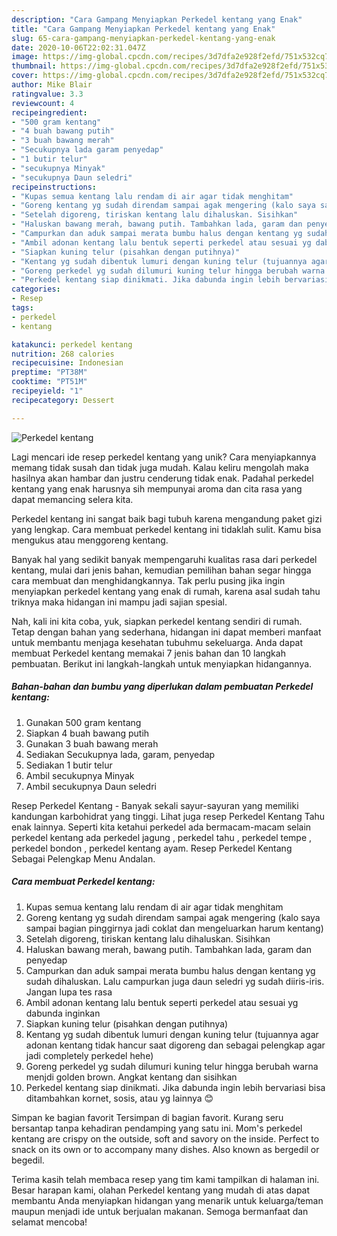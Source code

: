 ```yaml
---
description: "Cara Gampang Menyiapkan Perkedel kentang yang Enak"
title: "Cara Gampang Menyiapkan Perkedel kentang yang Enak"
slug: 65-cara-gampang-menyiapkan-perkedel-kentang-yang-enak
date: 2020-10-06T22:02:31.047Z
image: https://img-global.cpcdn.com/recipes/3d7dfa2e928f2efd/751x532cq70/perkedel-kentang-foto-resep-utama.jpg
thumbnail: https://img-global.cpcdn.com/recipes/3d7dfa2e928f2efd/751x532cq70/perkedel-kentang-foto-resep-utama.jpg
cover: https://img-global.cpcdn.com/recipes/3d7dfa2e928f2efd/751x532cq70/perkedel-kentang-foto-resep-utama.jpg
author: Mike Blair
ratingvalue: 3.3
reviewcount: 4
recipeingredient:
- "500 gram kentang"
- "4 buah bawang putih"
- "3 buah bawang merah"
- "Secukupnya lada garam penyedap"
- "1 butir telur"
- "secukupnya Minyak"
- "secukupnya Daun seledri"
recipeinstructions:
- "Kupas semua kentang lalu rendam di air agar tidak menghitam"
- "Goreng kentang yg sudah direndam sampai agak mengering (kalo saya sampai bagian pinggirnya jadi coklat dan mengeluarkan harum kentang)"
- "Setelah digoreng, tiriskan kentang lalu dihaluskan. Sisihkan"
- "Haluskan bawang merah, bawang putih. Tambahkan lada, garam dan penyedap"
- "Campurkan dan aduk sampai merata bumbu halus dengan kentang yg sudah dihaluskan. Lalu campurkan juga daun seledri yg sudah diiris-iris. Jangan lupa tes rasa"
- "Ambil adonan kentang lalu bentuk seperti perkedel atau sesuai yg dabunda inginkan"
- "Siapkan kuning telur (pisahkan dengan putihnya)"
- "Kentang yg sudah dibentuk lumuri dengan kuning telur (tujuannya agar adonan kentang tidak hancur saat digoreng dan sebagai pelengkap agar jadi completely perkedel hehe)"
- "Goreng perkedel yg sudah dilumuri kuning telur hingga berubah warna menjdi golden brown. Angkat kentang dan sisihkan"
- "Perkedel kentang siap dinikmati. Jika dabunda ingin lebih bervariasi bisa ditambahkan kornet, sosis, atau yg lainnya 😊"
categories:
- Resep
tags:
- perkedel
- kentang

katakunci: perkedel kentang 
nutrition: 268 calories
recipecuisine: Indonesian
preptime: "PT38M"
cooktime: "PT51M"
recipeyield: "1"
recipecategory: Dessert

---
```



![Perkedel kentang](https://img-global.cpcdn.com/recipes/3d7dfa2e928f2efd/751x532cq70/perkedel-kentang-foto-resep-utama.jpg)

Lagi mencari ide resep perkedel kentang yang unik? Cara menyiapkannya memang tidak susah dan tidak juga mudah. Kalau keliru mengolah maka hasilnya akan hambar dan justru cenderung tidak enak. Padahal perkedel kentang yang enak harusnya sih mempunyai aroma dan cita rasa yang dapat memancing selera kita.

Perkedel kentang ini sangat baik bagi tubuh karena mengandung paket gizi yang lengkap. Cara membuat perkedel kentang ini tidaklah sulit. Kamu bisa mengukus atau menggoreng kentang.

Banyak hal yang sedikit banyak mempengaruhi kualitas rasa dari perkedel kentang, mulai dari jenis bahan, kemudian pemilihan bahan segar hingga cara membuat dan menghidangkannya. Tak perlu pusing jika ingin menyiapkan perkedel kentang yang enak di rumah, karena asal sudah tahu triknya maka hidangan ini mampu jadi sajian spesial.


Nah, kali ini kita coba, yuk, siapkan perkedel kentang sendiri di rumah. Tetap dengan bahan yang sederhana, hidangan ini dapat memberi manfaat untuk membantu menjaga kesehatan tubuhmu sekeluarga. Anda dapat membuat Perkedel kentang memakai 7 jenis bahan dan 10 langkah pembuatan. Berikut ini langkah-langkah untuk menyiapkan hidangannya.

<!--inarticleads1-->

##### Bahan-bahan dan bumbu yang diperlukan dalam pembuatan Perkedel kentang:

1. Gunakan 500 gram kentang
1. Siapkan 4 buah bawang putih
1. Gunakan 3 buah bawang merah
1. Sediakan Secukupnya lada, garam, penyedap
1. Sediakan 1 butir telur
1. Ambil secukupnya Minyak
1. Ambil secukupnya Daun seledri


Resep Perkedel Kentang - Banyak sekali sayur-sayuran yang memiliki kandungan karbohidrat yang tinggi. Lihat juga resep Perkedel Kentang Tahu enak lainnya. Seperti kita ketahui perkedel ada bermacam-macam selain perkedel kentang ada perkedel jagung , perkedel tahu , perkedel tempe , perkedel bondon , perkedel kentang ayam. Resep Perkedel Kentang Sebagai Pelengkap Menu Andalan. 

<!--inarticleads2-->

##### Cara membuat Perkedel kentang:

1. Kupas semua kentang lalu rendam di air agar tidak menghitam
1. Goreng kentang yg sudah direndam sampai agak mengering (kalo saya sampai bagian pinggirnya jadi coklat dan mengeluarkan harum kentang)
1. Setelah digoreng, tiriskan kentang lalu dihaluskan. Sisihkan
1. Haluskan bawang merah, bawang putih. Tambahkan lada, garam dan penyedap
1. Campurkan dan aduk sampai merata bumbu halus dengan kentang yg sudah dihaluskan. Lalu campurkan juga daun seledri yg sudah diiris-iris. Jangan lupa tes rasa
1. Ambil adonan kentang lalu bentuk seperti perkedel atau sesuai yg dabunda inginkan
1. Siapkan kuning telur (pisahkan dengan putihnya)
1. Kentang yg sudah dibentuk lumuri dengan kuning telur (tujuannya agar adonan kentang tidak hancur saat digoreng dan sebagai pelengkap agar jadi completely perkedel hehe)
1. Goreng perkedel yg sudah dilumuri kuning telur hingga berubah warna menjdi golden brown. Angkat kentang dan sisihkan
1. Perkedel kentang siap dinikmati. Jika dabunda ingin lebih bervariasi bisa ditambahkan kornet, sosis, atau yg lainnya 😊


Simpan ke bagian favorit Tersimpan di bagian favorit. Kurang seru bersantap tanpa kehadiran pendamping yang satu ini. Mom&#39;s perkedel kentang are crispy on the outside, soft and savory on the inside. Perfect to snack on its own or to accompany many dishes. Also known as bergedil or begedil. 

Terima kasih telah membaca resep yang tim kami tampilkan di halaman ini. Besar harapan kami, olahan Perkedel kentang yang mudah di atas dapat membantu Anda menyiapkan hidangan yang menarik untuk keluarga/teman maupun menjadi ide untuk berjualan makanan. Semoga bermanfaat dan selamat mencoba!
